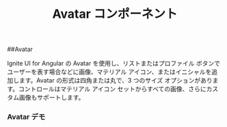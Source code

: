﻿---
title: Avatar コンポーネント
_description: Ignite UI for Angular の Avatar コントロールは、プロファイル ボタンなどのアプリケーションのインスタンスに画像、マテリアル アイコン、またはイニシャルを追加できます。
_keywords: Ignite UI for Angular, UI コントロール, Angular ウィジェット, web ウィジェット, UI ウィジェット, Angular, ネイティブ Angular コンポーネント スィート, ネイティブ Angular コントロール, ネイティブ Angular コンポーネント ライブラリ, Angular Avatar コンポーネント, Angular Avatar コントロール
---

##Avatar
<p class="highlight">Ignite UI for Angular の Avatar を使用し、リストまたはプロファイル ボタンでユーザーを表す場合などに画像、マテリアル アイコン、またはイニシャルを追加します。Avatar の形式は四角または丸で、3 つのサイズ オプションがあります。コントロールはマテリアル アイコン セットからすべての画像、さらにカスタム画像もサポートします。</p>
<div class="divider"></div>

### Avatar デモ
<div class="sample-container" style="height:512px">
    <iframe src='https://{environment:host}/angular-demos/avatar' width="100%" height="100%" seamless frameBorder="0"></inframe>
</div>
<div class="divider--half"></div>

### 使用方法
```html
<igx-avatar roundShape="true" icon="person" bgColor="#0375be" data-init="SS">
</igx-avatar>
```
<div class="divider--half"></div>

### API
| 名前   |      型      |  説明 |
|:----------|:-------------:|:------|
| `src` |  string | アバターの画像ソースを設定します。 |
| `initials` | string | アバターのイニシャルを設定します。 |
| `icon` | string | アバターのアイコンを設定します。現在、マテリアル アイコン セットのすべてのアイコンがサポートされます。イニシャルおよび画像アバターは適用外です。 |
| `bgColor` | string | イニシャルまたはアイコン アバターの背景色を設定します。 |
| `color` | string | イニシャルまたはアイコン アバターの色を設定します。(オプション) |
| `roundShape` | boolean | アバターの図形を丸に設定します。既定の図形は四角です。 |
| `size` | string | アバターのサイズを小、中、大に設定します。 |

<div class="divider--half"></div>
*igx-avatar プロパティをすべてコードで設定できます。
<div class="divider--half"></div>

### コード例

`igx-avatar` タグを使用してコントロールをアプリケーションに含みます。
```html
<igx-avatar roundShape="true" icon="person" bgColor="#0375be" data-init="SS">
</igx-avatar>
```

既存の igx-avatar インスタンスを `TypeScript` によって変更します。
```typescript
avatarInstance.srcImage('https://unsplash.it/60/60?image=55');
avatarInstance.size('small');
```
<div class="divider--half"></div>


